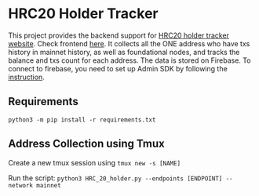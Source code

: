 # HRC20 Holder Tracker
This project provides the backend support for [HRC20 holder tracker website](https://harmony-hrc-holder.firebaseapp.com/#/). Check frontend [here](https://github.com/ivorytowerdds/hrc20-hodler). It collects all the ONE address who have txs history in mainnet history, as well as foundational nodes, and tracks the balance and txs count for each address. The data is stored on Firebase. To connect to firebase, you need to set up Admin SDK by following the [instruction](https://firebase.google.com/docs/database/admin/start#python).

## Requirements
`python3 -m pip install -r requirements.txt`

## Address Collection using Tmux
Create a new tmux session using `tmux new -s [NAME]`

Run the script: `python3 HRC_20_holder.py --endpoints [ENDPOINT] --network mainnet`




